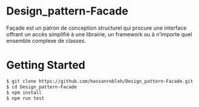 # Design_pattern-Facade

Façade est un patron de conception structurel qui procure une
interface offrant un accès simplifié à une librairie, un framework
ou à n’importe quel ensemble complexe de classes.


# Getting Started

```bash
$ git clone https://github.com/hassanrobleh/Design_pattern-Facade.git
$ cd Design_pattern-Facade
$ npm install
$ npm run test
